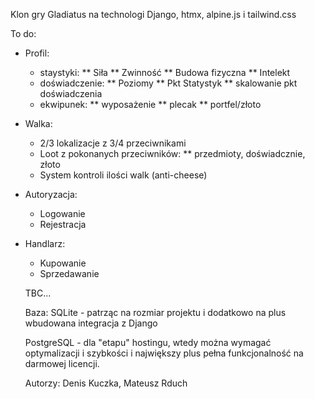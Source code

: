 Klon gry Gladiatus na technologi Django, htmx, alpine.js i tailwind.css


To do:

* Profil:
  - staystyki:
    ** Siła
    ** Zwinność
    ** Budowa fizyczna
    ** Intelekt
  - doświadczenie:
    ** Poziomy
    ** Pkt Statystyk
    ** skalowanie pkt doświadczenia
  - ekwipunek:
    ** wyposażenie
    ** plecak
    ** portfel/złoto


* Walka:
  - 2/3 lokalizacje z 3/4 przeciwnikami
  - Loot z pokonanych przeciwników:
    ** przedmioty, doświadcznie, złoto
  - System kontroli ilości walk (anti-cheese)

* Autoryzacja:
  - Logowanie
  - Rejestracja

* Handlarz:
  - Kupowanie
  - Sprzedawanie

  TBC...

  Baza:
  SQLite - patrząc na rozmiar projektu i dodatkowo na plus wbudowana integracja z Django


  
  PostgreSQL - dla "etapu" hostingu, wtedy można wymagać optymalizacji i szybkości i największy plus pełna funkcjonalność na darmowej licencji.


  Autorzy: Denis Kuczka, Mateusz Rduch
  
